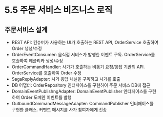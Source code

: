 # 5.5 주문 서비스 비즈니스 로직

## 주문서비스 설계

-   REST API: 컨슈머가 사용하는 UI가 호출하는 REST API, OrderService 호출하여 Order 생성/수정
-   OrderEventConsumer: 음식점 서비스가 발행한 이벤트 구독. OrderService를 호출하여 레플리카 생성/수정
-   OrderCommandHandler: 사가가 호출하는 비동기 요청/응답 기반의 API. OrderService를 호출하여 Order 수정
-   SagaReplyAdapter: 사가 응답 채널을 구독하고 사가를 호출
-   DB 어댑터: OrderRepository 인터페이스를 구현하여 주문 서비스 DB에 접근
-   DomainEventPublishngAdapter: DomainEventPublisher 인터페이스를 구현하여 Order 도메인 이벤트를 발행
-   OutboundCommandMessageAdapter: CommandPublisher 인터페이스를 구현한 클래스. 커맨드 메시지를 사가 참여자에게 전송
